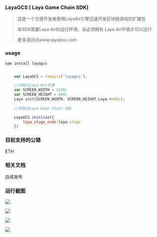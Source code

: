### LayaGCS ( Laya Game Chain SDK)

> 这是一个方便开发者使用LayaAir引擎迅速开发区块链游戏的扩展包

> 本SDK需要Laya Air的运行环境，且必须拥有 Laya Air环境才可以运行

> 更多请访问www.layabox.com


### usage

``npm install layagcs``

```javascript

    var LayaGCS = require('layagcs');

    //初始化Laya Air环境
    var SCREEN_WIDTH = 1136;
	var SCREEN_HEIGHT = 640;
    Laya.init(SCREEN_WIDTH, SCREEN_HEIGHT,Laya.WebGL);
     
    //初始化Laya Game Chain SDK

    LayaGCS.initlize({
        laya_stage_node:laya.stage
    })
```

### 目前支持的公链

ETH

### 相关文档

后续发布

### 运行截图

![](https://simg1.zhubaijia.com/UC20180609_114822.png)


![](https://simg1.zhubaijia.com/UC20180612_150501.png)


![](https://simg1.zhubaijia.com/UC20180612_150529.png)


![](https://simg1.zhubaijia.com/UC20180608_190857.png)

